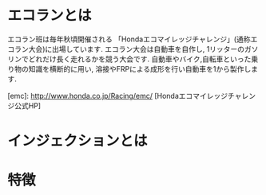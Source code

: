 # エコランとは
エコラン班は毎年秋頃開催される
「Hondaエコマイレッジチャレンジ」(通称エコラン大会)に出場しています.
エコラン大会は自動車を自作し,
1リッターのガソリンでどれだけ長く走れるかを競う大会です.
自動車やバイク,自転車といった乗り物の知識を横断的に用い,
溶接やFRPによる成形を行い自動車を1から製作します.

[emc]: http://www.honda.co.jp/Racing/emc/ [Hondaエコマイレッジチャレンジ公式HP]

# インジェクションとは

# 特徴

